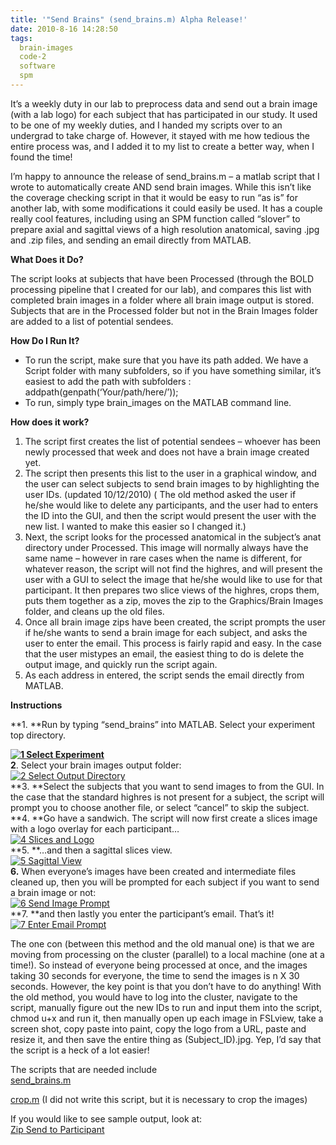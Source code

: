 ```yaml
---
title: '"Send Brains" (send_brains.m) Alpha Release!'
date: 2010-8-16 14:28:50
tags:
  brain-images
  code-2
  software
  spm
---
```



It’s a weekly duty in our lab to preprocess data and send out a brain image (with a lab logo) for each subject that has participated in our study. It used to be one of my weekly duties, and I handed my scripts over to an undergrad to take charge of. However, it stayed with me how tedious the entire process was, and I added it to my list to create a better way, when I found the time!

I’m happy to announce the release of send_brains.m – a matlab script that I wrote to automatically create AND send brain images. While this isn’t like the coverage checking script in that it would be easy to run “as is” for another lab, with some modifications it could easily be used. It has a couple really cool features, including using an SPM function called “slover” to prepare axial and sagittal views of a high resolution anatomical, saving .jpg and .zip files, and sending an email directly from MATLAB.

**What Does it Do?**

The script looks at subjects that have been Processed (through the BOLD processing pipeline that I created for our lab), and compares this list with completed brain images in a folder where all brain image output is stored. Subjects that are in the Processed folder but not in the Brain Images folder are added to a list of potential sendees.

**How Do I Run It?**

- To run the script, make sure that you have its path added. We have a Script folder with many subfolders, so if you have something similar, it’s easiest to add the path with subfolders : addpath(genpath(‘Your/path/here/’));
- To run, simply type brain_images on the MATLAB command line.

**How does it work?**

1. The script first creates the list of potential sendees – whoever has been newly processed that week and does not have a brain image created yet.
2. The script then presents this list to the user in a graphical window, and the user can select subjects to send brain images to by highlighting the user IDs. (updated 10/12/2010) ( The old method asked the user if he/she would like to delete any participants, and the user had to enters the ID into the GUI, and then the script would present the user with the new list. I wanted to make this easier so I changed it.)
3. Next, the script looks for the processed anatomical in the subject’s anat directory under Processed. This image will normally always have the same name – however in rare cases when the name is different, for whatever reason, the script will not find the highres, and will present the user with a GUI to select the image that he/she would like to use for that participant. It then prepares two slice views of the highres, crops them, puts them together as a zip, moves the zip to the Graphics/Brain Images folder, and cleans up the old files.
4. Once all brain image zips have been created, the script prompts the user if he/she wants to send a brain image for each subject, and asks the user to enter the email. This process is fairly rapid and easy. In the case that the user mistypes an email, the easiest thing to do is delete the output image, and quickly run the script again.
5. As each address in entered, the script sends the email directly from MATLAB.

**Instructions**

**1. **Run by typing “send_brains” into MATLAB. Select your experiment top directory.

**[![](http://www.vsoch.com/blog/wp-content/uploads/2010/08/1-Select-Experimentjpg-300x293.jpg "1 Select Experiment")](http://www.vsoch.com/blog/wp-content/uploads/2010/08/1-Select-Experimentjpg.jpg)**  
**2**. Select your brain images output folder:  
[![](http://www.vsoch.com/blog/wp-content/uploads/2010/08/2-Select-Output-Directory-300x240.jpg "2 Select Output Directory")](http://www.vsoch.com/blog/wp-content/uploads/2010/08/2-Select-Output-Directory.jpg)  
**3. **Select the subjects that you want to send images to from the GUI. In the case that the standard highres is not present for a subject, the script will prompt you to choose another file, or select “cancel” to skip the subject.  
**4. **Go have a sandwich. The script will now first create a slices image with a logo overlay for each participant…  
[![](http://www.vsoch.com/blog/wp-content/uploads/2010/08/4-Slices-and-Logo-199x300.jpg "4 Slices and Logo")](http://www.vsoch.com/blog/wp-content/uploads/2010/08/4-Slices-and-Logo.jpg)  
**5. **…and then a sagittal slices view.  
[![](http://www.vsoch.com/blog/wp-content/uploads/2010/08/5-Sagittal-View-240x300.jpg "5 Sagittal View")](http://www.vsoch.com/blog/wp-content/uploads/2010/08/5-Sagittal-View.jpg)  
**6.** When everyone’s images have been created and intermediate files cleaned up, then you will be prompted for each subject if you want to send a brain image or not:  
[![](http://www.vsoch.com/blog/wp-content/uploads/2010/08/6-Send-Image-Prompt-300x195.jpg "6 Send Image Prompt")](http://www.vsoch.com/blog/wp-content/uploads/2010/08/6-Send-Image-Prompt.jpg)  
**7. **and then lastly you enter the participant’s email. That’s it!  
[![](http://www.vsoch.com/blog/wp-content/uploads/2010/08/7-Enter-Email-Prompt-300x215.jpg "7 Enter Email Prompt")](http://www.vsoch.com/blog/wp-content/uploads/2010/08/7-Enter-Email-Prompt.jpg)

The one con (between this method and the old manual one) is that we are moving from processing on the cluster (parallel) to a local machine (one at a time!). So instead of everyone being processed at once, and the images taking 30 seconds for everyone, the time to send the images is n X 30 seconds. However, the key point is that you don’t have to do anything! With the old method, you would have to log into the cluster, navigate to the script, manually figure out the new IDs to run and input them into the script, chmod u+x and run it, then manually open up each image in FSLview, take a screen shot, copy paste into paint, copy the logo from a URL, paste and resize it, and then save the entire thing as (Subject_ID).jpg. Yep, I’d say that the script is a heck of a lot easier!

The scripts that are needed include  
[send_brains.m](https://gist.github.com/vsoch/8251564#file-send_brains-m)

[crop.m](http://vsoch.com/LONG/Vanessa/MATLAB/Send%20Brains/crop.m) (I did not write this script, but it is necessary to crop the images)

If you would like to see sample output, look at:  
[Zip Send to Participant](http://vsoch.comLONG/Vanessa/MATLAB/Send%20Brains/22222.ZIP)


